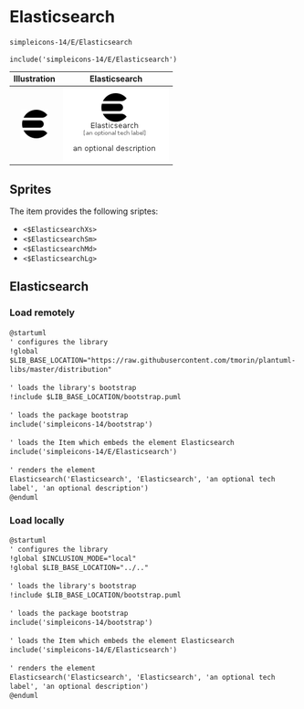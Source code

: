 # Elasticsearch


```text
simpleicons-14/E/Elasticsearch
```

```text
include('simpleicons-14/E/Elasticsearch')
```



| Illustration | Elasticsearch |
| :---: | :---: |
| ![illustration for Illustration](../../simpleicons-14/E/Elasticsearch.png) | ![illustration for Elasticsearch](../../simpleicons-14/E/Elasticsearch.Local.png) |



## Sprites
The item provides the following sriptes:

- `<$ElasticsearchXs>`
- `<$ElasticsearchSm>`
- `<$ElasticsearchMd>`
- `<$ElasticsearchLg>`





## Elasticsearch

### Load remotely
```plantuml
@startuml
' configures the library
!global $LIB_BASE_LOCATION="https://raw.githubusercontent.com/tmorin/plantuml-libs/master/distribution"

' loads the library's bootstrap
!include $LIB_BASE_LOCATION/bootstrap.puml

' loads the package bootstrap
include('simpleicons-14/bootstrap')

' loads the Item which embeds the element Elasticsearch
include('simpleicons-14/E/Elasticsearch')

' renders the element
Elasticsearch('Elasticsearch', 'Elasticsearch', 'an optional tech label', 'an optional description')
@enduml
```

### Load locally
```plantuml
@startuml
' configures the library
!global $INCLUSION_MODE="local"
!global $LIB_BASE_LOCATION="../.."

' loads the library's bootstrap
!include $LIB_BASE_LOCATION/bootstrap.puml

' loads the package bootstrap
include('simpleicons-14/bootstrap')

' loads the Item which embeds the element Elasticsearch
include('simpleicons-14/E/Elasticsearch')

' renders the element
Elasticsearch('Elasticsearch', 'Elasticsearch', 'an optional tech label', 'an optional description')
@enduml
```


